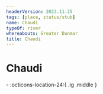```yaml
---
headerVersion: 2023.11.25
tags: [place, status/stub]
name: Chaudi
typeOf: river
whereabouts: Greater Dunmar
title: Chaudi
---
```

# Chaudi
<div class="grid cards ext-narrow-margin ext-one-column" markdown>
-    :octicons-location-24:{ .lg .middle }   
</div>



